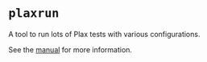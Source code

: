 # `plaxrun`

A tool to run lots of Plax tests with various configurations.

See the [manual](../../doc/plaxrun.md) for more information.

